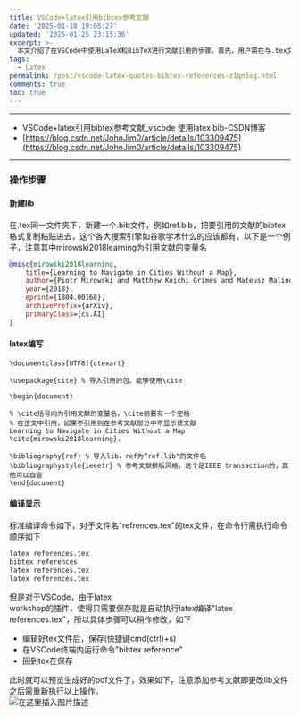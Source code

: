 ```yaml
---
title: VSCode+latex引用bibtex参考文献
date: '2025-01-18 19:05:27'
updated: '2025-01-25 23:15:36'
excerpt: >-
  本文介绍了在VSCode中使用LaTeX和BibTeX进行文献引用的步骤。首先，用户需在与.tex文件同一文件夹下创建一个.bib文件，例如ref.bib，并将所需引用的文献以BibTeX格式保存。接着，在LaTeX文档中导入所需的包，使用\cite命令进行文献引用，并指定参考文献文件和排版风格。最后，提供了编译输出的方法，特别强调在VSCode中，通过保存操作自动执行LaTeX编译，并在终端中运行BibTeX命令来生成最终的PDF文档。该过程简化了传统的手动编译步骤，使得文献管理更加高效便捷。
tags:
  - Latex
permalink: /post/vscode-latex-quotes-bibtex-references-z1qn5sg.html
comments: true
toc: true
---
```




---

* VSCode+latex引用bibtex参考文献_vscode 使用latex bib-CSDN博客
* [https://blog.csdn.net/JohnJim0/article/details/103309475](https://blog.csdn.net/JohnJim0/article/details/103309475)

---

### 操作步骤

#### 新建lib

 在.tex同一文件夹下，新建一个.bib文件，例如ref.bib，把要引用的文献的bibtex格式复制粘贴进去，这个各大搜索引擎如谷歌学术什么的应该都有，以下是一个例子，注意其中mirowski2018learning为引用文献的变量名

```bibtex
@misc{mirowski2018learning,
    title={Learning to Navigate in Cities Without a Map},
    author={Piotr Mirowski and Matthew Koichi Grimes and Mateusz Malinowski and Karl Moritz Hermann and Keith Anderson and Denis Teplyashin and Karen Simonyan and Koray Kavukcuoglu and Andrew Zisserman and Raia Hadsell},
    year={2018},
    eprint={1804.00168},
    archivePrefix={arXiv},
    primaryClass={cs.AI}
}
```

#### latex编写

```;atex
\documentclass[UTF8]{ctexart} 

\usepackage{cite} % 导入引用的包，能够使用\cite

\begin{document}

% \cite括号内为引用文献的变量名，\cite前要有一个空格
% 在正文中引用，如果不引用则在参考文献部分中不显示该文献
Learning to Navigate in Cities Without a Map \cite{mirowski2018learning}. 

\bibliography{ref} % 导入lib，ref为“ref.lib"的文件名
\bibliographystyle{ieeetr} % 参考文献排版风格，这个是IEEE transaction的，其他可以自查
\end{document}
```

#### 编译显示

 标准编译命令如下，对于文件名"refrences.tex"的tex文件，在命令行需执行命令顺序如下

```bash
latex references.tex
bibtex references
latex references.tex
latex references.tex
```

 但是对于VSCode，由于latex  
 workshop的插件，使得只需要保存就是自动执行latex编译"latex references.tex"，所以具体步骤可以稍作修改，如下

* 编辑好tex文件后，保存(快捷键cmd(ctrl)+s)
* 在VSCode终端内运行命令"bibtex reference"
* 回到tex在保存

 此时就可以预览生成好的pdf文件了，效果如下，注意添加参考文献即更改lib文件之后需重新执行以上操作。  
 ![在这里插入图片描述](http://127.0.0.1:3606/assets/network-asset-c1f43b3940bb5b848e373222e0ffc5c2-20250118190527-nhv1bob.png)​

‍
